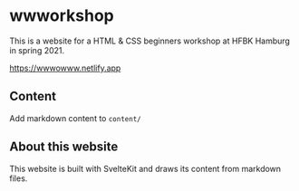 # wwworkshop

This is a website for a HTML & CSS beginners workshop at HFBK Hamburg in spring 2021.

https://wwwowww.netlify.app

## Content

Add markdown content to `content/`

## About this website

This website is built with SvelteKit and draws its content from markdown files.
